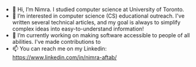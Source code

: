 - 👋 Hi, I’m Nimra. I studied computer science at University of Toronto.
- 👀 I’m interested in computer science (CS) educational outreach. I've written several technical articles, and my goal is always to simplify complex ideas into easy-to-understand information!
- 🌱 I’m currently working on making software accessible to people of all abilities. I've made contributions to 
- 📫 You can reach me on my Linkedin: https://www.linkedin.com/in/nimra-aftab/ 
<!---
nimra200/nimra200 is a ✨ special ✨ repository because its `README.md` (this file) appears on your GitHub profile.
You can click the Preview link to take a look at your changes.
--->
